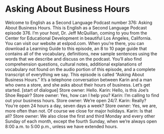 # Asking About Business Hours

Welcome to English as a Second Language Podcast number 376: Asking About Business Hours.  This is English as a Second Language Podcast episode 376.  I’m your host, Dr. Jeff McQuillan, coming to you from the Center for Educational Development in beautiful Los Angeles, California.  You can visit our website at eslpod.com.  When you’re there, you can download a Learning Guide to this episode, an 8 to 10 page guide that contains all of the vocabulary, definitions, new sample sentences using the words that we describe and discuss on the podcast.  You’ll also find comprehension questions, cultural notes, additional explanations of vocabulary not found on the audio portion of this episode, and a complete transcript of everything we say.  This episode is called “Asking About Business Hours.”  It’s a telephone conversation between Karin and a man who owns a store, and she asks about their hours of business.  Let’s get started.  [start of dialogue]  Store owner:  Hello.  Karin:  Hello, is this Joe’s Shoe Repair?  Store owner:  Yes, how can I help you?  Karin:  I’m calling to find out your business hours.  Store owner:  We’re open 24/7.  Karin:  Really?  You’re open 24 hours a day, seven days a week?  Store owner:  Yes, we are, more often than not.  Of course we close for major holidays.  Karin:  Is that all?  Store owner:  We also close the first and third Monday and every other Sunday of each month, except the fourth Sunday, when we’re always open 8:00 a.m. to 5:00 p.m., unless we have extended hours. 